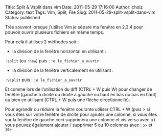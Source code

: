 Title: Split & Vsplit dans vim
Date: 2011-05-29 17:16:00
Author: choiz
Category: text
Tags: Vim, Split, File
Slug: 2011-05-29-split-vsplit-dans-vim
Status: published

Trés souvent lorsque j'utilise Vim je sépare ma fenêtre en 2,3,4 pour
pouvoir ouvrir plusieurs fichiers en même temps.

Pour celà il utilises 2 méthodes soit :

- la division de la fenêtre horizontal en utilisant :

`:split` (ou `:new`) puis : `:e le_fichier_a_ouvrir`

- la division de la fenêtre verticalement en utilisant :

`:vsplit` puis : `:e le_fichier_a_ouvrir`

Et comme lors de l'utilisation du diff (CTRL + W puis W) pour changer de
fenêtre (gauche à droite ou droite à gauche ou haut en bas ou bas en
haut) ou bien en utilisant (CTRL + W puis une fléche directionnelle).

Pour agrandir ou réduire la fenêtre courante utiliser CTRL + W (puis
&gt; si vous êtes sur votre fenêtre de droite pour ajouter une colonne,
si vous êtes sur la fenêtre de gauche ceci supprimera une colonne et vis
versa avec &lt;) vous pouvez également ajouter / supprimer 5 ou 10
colonnes avec : `5>` et `10>`
